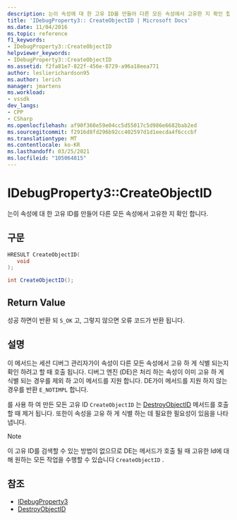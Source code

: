 ```yaml
---
description: 는이 속성에 대 한 고유 ID를 만들어 다른 모든 속성에서 고유한 지 확인 합니다.
title: 'IDebugProperty3:: CreateObjectID | Microsoft Docs'
ms.date: 11/04/2016
ms.topic: reference
f1_keywords:
- IDebugProperty3::CreateObjectID
helpviewer_keywords:
- IDebugProperty3::CreateObjectID
ms.assetid: f2fa81e7-822f-456e-8729-a96a18eea771
author: leslierichardson95
ms.author: lerich
manager: jmartens
ms.workload:
- vssdk
dev_langs:
- CPP
- CSharp
ms.openlocfilehash: af90f360e59e04cc5d55017c5d986e6682bab2ed
ms.sourcegitcommit: f2916d8fd296b92cc402597d1d1eecda4f6cccbf
ms.translationtype: MT
ms.contentlocale: ko-KR
ms.lasthandoff: 03/25/2021
ms.locfileid: "105064815"
---
```

# <a name="idebugproperty3createobjectid"></a>IDebugProperty3::CreateObjectID
는이 속성에 대 한 고유 ID를 만들어 다른 모든 속성에서 고유한 지 확인 합니다.

## <a name="syntax"></a>구문

```cpp
HRESULT CreateObjectID(
   void
);
```

```csharp
int CreateObjectID();
```

## <a name="return-value"></a>Return Value
 성공 하면이 반환 되 `S_OK` 고, 그렇지 않으면 오류 코드가 반환 됩니다.

## <a name="remarks"></a>설명
 이 메서드는 세션 디버그 관리자가이 속성이 다른 모든 속성에서 고유 하 게 식별 되는지 확인 하려고 할 때 호출 됩니다. 디버그 엔진 (DE)은 처리 하는 속성이 이미 고유 하 게 식별 되는 경우를 제외 하 고이 메서드를 지원 합니다. DE가이 메서드를 지원 하지 않는 경우를 반환 `E_NOTIMPL` 합니다.

 를 사용 하 여 만든 모든 고유 ID `CreateObjectID` 는 [DestroyObjectID](../../../extensibility/debugger/reference/idebugproperty3-destroyobjectid.md) 메서드를 호출할 때 제거 됩니다. 또한이 속성을 고유 하 게 식별 하는 데 필요한 필요성이 있음을 나타냅니다.

> [!NOTE]
> 이 고유 ID를 검색할 수 있는 방법이 없으므로 DE는 메서드가 호출 될 때 고유한 Id에 대해 원하는 모든 작업을 수행할 수 있습니다 `CreateObjectID` .

## <a name="see-also"></a>참조
- [IDebugProperty3](../../../extensibility/debugger/reference/idebugproperty3.md)
- [DestroyObjectID](../../../extensibility/debugger/reference/idebugproperty3-destroyobjectid.md)
